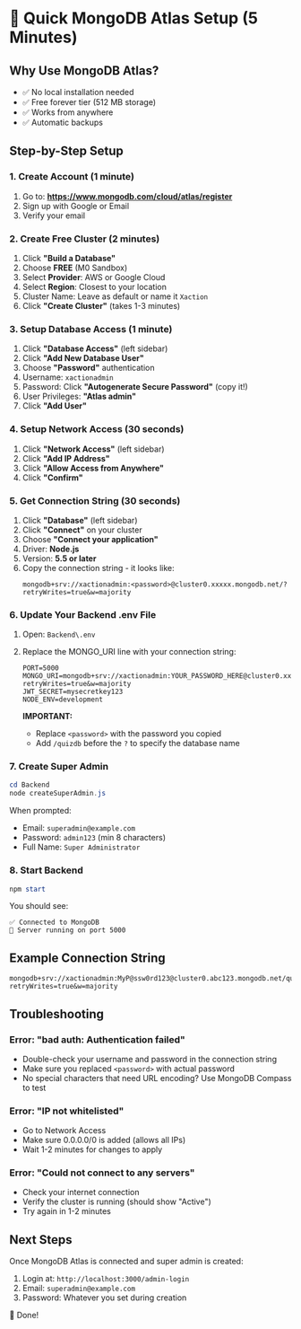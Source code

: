 # 🚀 Quick MongoDB Atlas Setup (5 Minutes)

## Why Use MongoDB Atlas?
- ✅ No local installation needed
- ✅ Free forever tier (512 MB storage)
- ✅ Works from anywhere
- ✅ Automatic backups

## Step-by-Step Setup

### 1. Create Account (1 minute)
1. Go to: **https://www.mongodb.com/cloud/atlas/register**
2. Sign up with Google or Email
3. Verify your email

### 2. Create Free Cluster (2 minutes)
1. Click **"Build a Database"**
2. Choose **FREE** (M0 Sandbox)
3. Select **Provider**: AWS or Google Cloud
4. Select **Region**: Closest to your location
5. Cluster Name: Leave as default or name it `Xaction`
6. Click **"Create Cluster"** (takes 1-3 minutes)

### 3. Setup Database Access (1 minute)
1. Click **"Database Access"** (left sidebar)
2. Click **"Add New Database User"**
3. Choose **"Password"** authentication
4. Username: `xactionadmin`
5. Password: Click **"Autogenerate Secure Password"** (copy it!)
6. User Privileges: **"Atlas admin"**
7. Click **"Add User"**

### 4. Setup Network Access (30 seconds)
1. Click **"Network Access"** (left sidebar)
2. Click **"Add IP Address"**
3. Click **"Allow Access from Anywhere"**
4. Click **"Confirm"**

### 5. Get Connection String (30 seconds)
1. Click **"Database"** (left sidebar)
2. Click **"Connect"** on your cluster
3. Choose **"Connect your application"**
4. Driver: **Node.js**
5. Version: **5.5 or later**
6. Copy the connection string - it looks like:
   ```
   mongodb+srv://xactionadmin:<password>@cluster0.xxxxx.mongodb.net/?retryWrites=true&w=majority
   ```

### 6. Update Your Backend .env File
1. Open: `Backend\.env`
2. Replace the MONGO_URI line with your connection string:
   ```env
   PORT=5000
   MONGO_URI=mongodb+srv://xactionadmin:YOUR_PASSWORD_HERE@cluster0.xxxxx.mongodb.net/quizdb?retryWrites=true&w=majority
   JWT_SECRET=mysecretkey123
   NODE_ENV=development
   ```
   
   **IMPORTANT:** 
   - Replace `<password>` with the password you copied
   - Add `/quizdb` before the `?` to specify the database name

### 7. Create Super Admin
```powershell
cd Backend
node createSuperAdmin.js
```

When prompted:
- Email: `superadmin@example.com`
- Password: `admin123` (min 8 characters)
- Full Name: `Super Administrator`

### 8. Start Backend
```powershell
npm start
```

You should see:
```
✅ Connected to MongoDB
🚀 Server running on port 5000
```

## Example Connection String
```
mongodb+srv://xactionadmin:MyP@ssw0rd123@cluster0.abc123.mongodb.net/quizdb?retryWrites=true&w=majority
```

## Troubleshooting

### Error: "bad auth: Authentication failed"
- Double-check your username and password in the connection string
- Make sure you replaced `<password>` with actual password
- No special characters that need URL encoding? Use MongoDB Compass to test

### Error: "IP not whitelisted"
- Go to Network Access
- Make sure 0.0.0.0/0 is added (allows all IPs)
- Wait 1-2 minutes for changes to apply

### Error: "Could not connect to any servers"
- Check your internet connection
- Verify the cluster is running (should show "Active")
- Try again in 1-2 minutes

## Next Steps
Once MongoDB Atlas is connected and super admin is created:
1. Login at: `http://localhost:3000/admin-login`
2. Email: `superadmin@example.com`
3. Password: Whatever you set during creation

🎉 Done!
